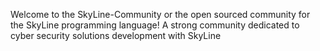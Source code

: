 Welcome to the SkyLine-Community or the open sourced community for the SkyLine programming language! A strong community dedicated to cyber security solutions development with SkyLine
